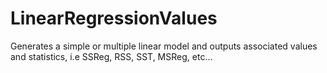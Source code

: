 # LinearRegressionValues
Generates a simple or multiple linear model and outputs associated values and statistics, i.e SSReg, RSS, SST, MSReg, etc...
